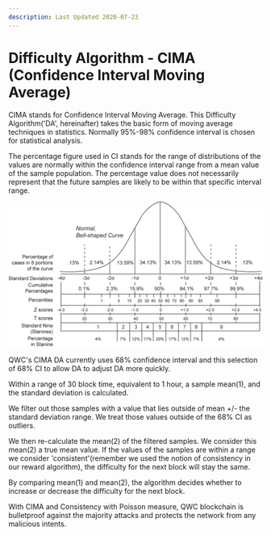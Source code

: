 ```yaml
---
description: Last Updated 2020-07-23
---
```


# Difficulty Algorithm - CIMA \(Confidence Interval Moving Average\)

CIMA stands for Confidence Interval Moving Average. This Difficulty Algorithm\('DA', hereinafter\) takes the basic form of moving average techniques in statistics. Normally 95%-98% confidence interval is chosen for statistical analysis. 

The percentage figure used in CI stands for the range of distributions of the values are normally within the confidence interval range from a mean value of the sample population. The percentage value does not necessarily represent that the future samples are likely to be within that specific interval range.

![](../../.gitbook/assets/normal_distribution_and_scales.gif)

QWC's CIMA DA currently uses 68% confidence interval and this selection of 68% CI to allow DA to adjust DA more quickly.

Within a range of 30 block time, equivalent to 1 hour, a sample mean\(1\), and the standard deviation is calculated.

We filter out those samples with a value that lies outside of mean +/- the standard deviation range. We treat those values outside of the 68% CI as outliers.

We then re-calculate the mean\(2\) of the filtered samples. We consider this mean\(2\) a true mean value. If the values of the samples are within a range we consider 'consistent'\(remember we used the notion of consistency in our reward algorithm\), the difficulty for the next block will stay the same.

By comparing mean\(1\) and mean\(2\), the algorithm decides whether to increase or decrease the difficulty for the next block.

With CIMA and Consistency with Poisson measure, QWC blockchain is bulletproof against the majority attacks and protects the network from any malicious intents. 

 

